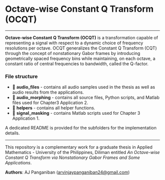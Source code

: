 # Octave-wise Constant Q Transform (OCQT)

---

**Octave-wise Constant Q Transform (OCQT)** is a transformation capable of representing a signal with respect to a dynamic choice of frequency resolutions per octave. OCQT generalizes the Constant Q Transform (CQT) through the concept of nonstationary Gabor frames by introducing geometrically spaced frequency bins while maintaining, on each octave, a constant ratio of central frequencies to bandwidth, called the Q-factor.

### File structure

- 📁 **audio_files** - contains all audio samples used in the thesis as well as audio results from the applications.
- 📁 **audio_morphing** - contains all source files, Python scripts, and Matlab files used for Chapter3 Application 2.
- 📁 **helpers** - contains all helper functions.
- 📁 **signal_masking** - contains Matlab scripts used for Chapter 3 Application 1.

A dedicated README is provided for the subfolders for the implementation details.

---
This repository is a complementary work for a graduate thesis in Applied Mathematics - University of the Philippines, Diliman entitled *An Octave-wise Constant Q Transform via Nonstationary Gabor Frames and Some Applications*.

**Authors**: AJ Panganiban (arvinjaypanganiban24@gmail.com)